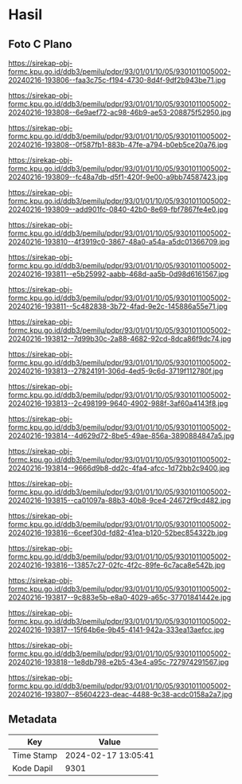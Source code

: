 # Hasil

## Foto C Plano

https://sirekap-obj-formc.kpu.go.id/ddb3/pemilu/pdpr/93/01/01/10/05/9301011005002-20240216-193806--faa3c75c-f194-4730-8d4f-9df2b943be71.jpg

https://sirekap-obj-formc.kpu.go.id/ddb3/pemilu/pdpr/93/01/01/10/05/9301011005002-20240216-193808--6e9aef72-ac98-46b9-ae53-208875f52950.jpg

https://sirekap-obj-formc.kpu.go.id/ddb3/pemilu/pdpr/93/01/01/10/05/9301011005002-20240216-193808--0f587fb1-883b-47fe-a794-b0eb5ce20a76.jpg

https://sirekap-obj-formc.kpu.go.id/ddb3/pemilu/pdpr/93/01/01/10/05/9301011005002-20240216-193809--fc48a7db-d5f1-420f-9e00-a9bb74587423.jpg

https://sirekap-obj-formc.kpu.go.id/ddb3/pemilu/pdpr/93/01/01/10/05/9301011005002-20240216-193809--add901fc-0840-42b0-8e69-fbf7867fe4e0.jpg

https://sirekap-obj-formc.kpu.go.id/ddb3/pemilu/pdpr/93/01/01/10/05/9301011005002-20240216-193810--4f3919c0-3867-48a0-a54a-a5dc01366709.jpg

https://sirekap-obj-formc.kpu.go.id/ddb3/pemilu/pdpr/93/01/01/10/05/9301011005002-20240216-193811--e5b25992-aabb-468d-aa5b-0d98d6161567.jpg

https://sirekap-obj-formc.kpu.go.id/ddb3/pemilu/pdpr/93/01/01/10/05/9301011005002-20240216-193811--5c482838-3b72-4fad-9e2c-145886a55e71.jpg

https://sirekap-obj-formc.kpu.go.id/ddb3/pemilu/pdpr/93/01/01/10/05/9301011005002-20240216-193812--7d99b30c-2a88-4682-92cd-8dca86f9dc74.jpg

https://sirekap-obj-formc.kpu.go.id/ddb3/pemilu/pdpr/93/01/01/10/05/9301011005002-20240216-193813--27824191-306d-4ed5-9c6d-3719f112780f.jpg

https://sirekap-obj-formc.kpu.go.id/ddb3/pemilu/pdpr/93/01/01/10/05/9301011005002-20240216-193813--2c498199-9640-4902-988f-3af60a4143f8.jpg

https://sirekap-obj-formc.kpu.go.id/ddb3/pemilu/pdpr/93/01/01/10/05/9301011005002-20240216-193814--4d629d72-8be5-49ae-856a-3890884847a5.jpg

https://sirekap-obj-formc.kpu.go.id/ddb3/pemilu/pdpr/93/01/01/10/05/9301011005002-20240216-193814--9666d9b8-dd2c-4fa4-afcc-1d72bb2c9400.jpg

https://sirekap-obj-formc.kpu.go.id/ddb3/pemilu/pdpr/93/01/01/10/05/9301011005002-20240216-193815--ca01097a-88b3-40b8-9ce4-24672f9cd482.jpg

https://sirekap-obj-formc.kpu.go.id/ddb3/pemilu/pdpr/93/01/01/10/05/9301011005002-20240216-193816--6ceef30d-fd82-41ea-b120-52bec854322b.jpg

https://sirekap-obj-formc.kpu.go.id/ddb3/pemilu/pdpr/93/01/01/10/05/9301011005002-20240216-193816--13857c27-02fc-4f2c-89fe-6c7aca8e542b.jpg

https://sirekap-obj-formc.kpu.go.id/ddb3/pemilu/pdpr/93/01/01/10/05/9301011005002-20240216-193817--9c883e5b-e8a0-4029-a65c-37701841442e.jpg

https://sirekap-obj-formc.kpu.go.id/ddb3/pemilu/pdpr/93/01/01/10/05/9301011005002-20240216-193817--15f64b6e-9b45-4141-942a-333ea13aefcc.jpg

https://sirekap-obj-formc.kpu.go.id/ddb3/pemilu/pdpr/93/01/01/10/05/9301011005002-20240216-193818--1e8db798-e2b5-43e4-a95c-727974291567.jpg

https://sirekap-obj-formc.kpu.go.id/ddb3/pemilu/pdpr/93/01/01/10/05/9301011005002-20240216-193807--85604223-deac-4488-9c38-acdc0158a2a7.jpg


## Metadata

| Key        | Value               |
| ---------- | ------------------- |
| Time Stamp | 2024-02-17 13:05:41 |
| Kode Dapil | 9301                |



